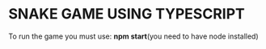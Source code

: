 <h1>SNAKE GAME USING TYPESCRIPT</h1>
<p>To run the game you must use: <b>npm start</b>(you need to have node installed)</p>